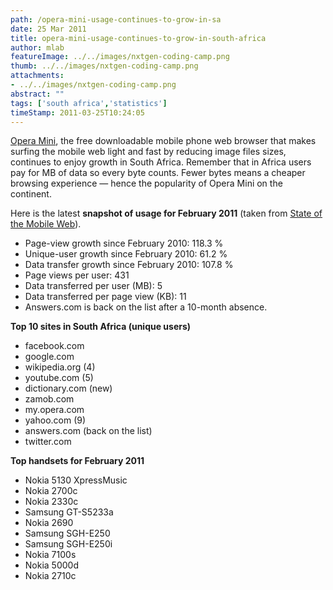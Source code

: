 ```yaml
---
path: /opera-mini-usage-continues-to-grow-in-sa
date: 25 Mar 2011
title: opera-mini-usage-continues-to-grow-in-south-africa
author: mlab
featureImage: ../../images/nxtgen-coding-camp.png
thumb: ../../images/nxtgen-coding-camp.png
attachments: 
- ../../images/nxtgen-coding-camp.png
abstract: ""
tags: ['south africa','statistics']
timeStamp: 2011-03-25T10:24:05
---
```


[Opera Mini](http:&#x2F;&#x2F;www.opera.com&#x2F;mobile&#x2F;), the free downloadable mobile phone web browser that makes surfing the mobile web light and fast by reducing image files sizes, continues to enjoy growth in South Africa. Remember that in Africa users pay for MB of data so every byte counts. Fewer bytes means a cheaper browsing experience — hence the popularity of Opera Mini on the continent.

Here is the latest **snapshot of usage for February 2011** (taken from [State of the Mobile Web](http:&#x2F;&#x2F;www.opera.com&#x2F;smw&#x2F;2011&#x2F;02&#x2F;)).

*   Page-view growth since February 2010: 118.3 %
*   Unique-user growth since February 2010: 61.2 %
*   Data transfer growth since February 2010: 107.8 %
*   Page views per user: 431
*   Data transferred per user (MB): 5
*   Data transferred per page view (KB): 11
*   Answers.com is back on the list after a 10-month absence.

**Top 10 sites in South Africa (unique users)**

*   facebook.com
*   google.com
*   wikipedia.org (4)
*   youtube.com (5)
*   dictionary.com (new)
*   zamob.com
*   my.opera.com
*   yahoo.com (9)
*   answers.com (back on the list)
*   twitter.com

**Top handsets for February 2011**

*   Nokia 5130 XpressMusic
*   Nokia 2700c
*   Nokia 2330c
*   Samsung GT-S5233a
*   Nokia 2690
*   Samsung SGH-E250
*   Samsung SGH-E250i
*   Nokia 7100s
*   Nokia 5000d
*   Nokia 2710c


